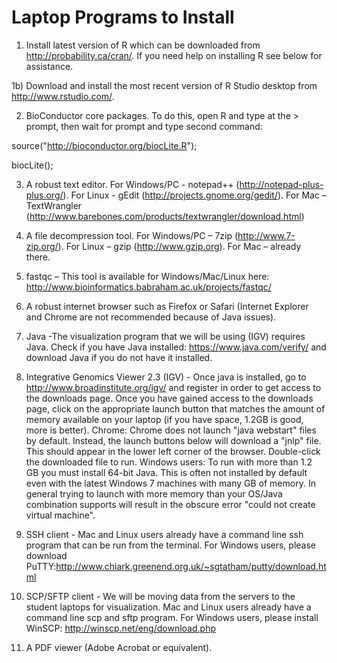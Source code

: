 # Laptop Programs to Install

1) Install latest version of R which can be downloaded from http://probability.ca/cran/.  If you need help on installing R see below for assistance.

1b) Download and install the most recent version of R Studio desktop from http://www.rstudio.com/.

2) BioConductor core packages. To do this, open R and type at the > prompt, then wait for prompt and type second command:

source("http://bioconductor.org/biocLite.R");

biocLite();

3) A robust text editor. For Windows/PC - notepad++ (http://notepad-plus-plus.org/). For Linux - gEdit (http://projects.gnome.org/gedit/). For Mac – TextWrangler (http://www.barebones.com/products/textwrangler/download.html)

4) A file decompression tool. For Windows/PC – 7zip (http://www.7-zip.org/). For Linux – gzip (http://www.gzip.org). For Mac – already there.

5) fastqc – This tool is available for Windows/Mac/Linux here: http://www.bioinformatics.babraham.ac.uk/projects/fastqc/

6) A robust internet browser such as Firefox or Safari (Internet Explorer and Chrome are not recommended because of Java issues).

7) Java -The visualization program that we will be using (IGV) requires Java. Check if you have Java installed: https://www.java.com/verify/ and download Java if you do not have it installed.

8) Integrative Genomics Viewer 2.3 (IGV) - Once java is installed, go to http://www.broadinstitute.org/igv/ and register in order to get access to the downloads page. Once you have gained access to the downloads page, click on the appropriate launch button that matches the amount of memory available on your laptop (if you have space, 1.2GB is good, more is better). Chrome: Chrome does not launch "java webstart" files by default. Instead, the launch buttons below will download a "jnlp" file. This should appear in the lower left corner of the browser. Double-click the downloaded file to run. Windows users: To run with more than 1.2 GB you must install 64-bit Java. This is often not installed by default even with the latest Windows 7 machines with many GB of memory. In general trying to launch with more memory than your OS/Java combination supports will result in the obscure error "could not create virtual machine".

9) SSH client - Mac and Linux users already have a command line ssh program that can be run from the terminal. For Windows users, please download PuTTY:http://www.chiark.greenend.org.uk/~sgtatham/putty/download.html

10) SCP/SFTP client - We will be moving data from the servers to the student laptops for visualization. Mac and Linux users already have a command line scp and sftp program. For Windows users, please install WinSCP: http://winscp.net/eng/download.php

11) A PDF viewer (Adobe Acrobat or equivalent).
